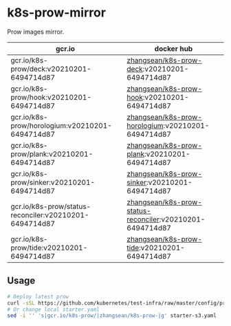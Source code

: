 # k8s-prow-mirror

Prow images mirror.

gcr.io | docker hub
---|---
gcr.io/k8s-prow/deck:v20210201-6494714d87 | [zhangsean/k8s-prow-deck](https://hub.docker.com/r/zhangsean/k8s-prow-deck):v20210201-6494714d87
gcr.io/k8s-prow/hook:v20210201-6494714d87 | [zhangsean/k8s-prow-hook](https://hub.docker.com/r/zhangsean/k8s-prow-hook):v20210201-6494714d87
gcr.io/k8s-prow/horologium:v20210201-6494714d87 | [zhangsean/k8s-prow-horologium](https://hub.docker.com/r/zhangsean/k8s-prow-horologium):v20210201-6494714d87
gcr.io/k8s-prow/plank:v20210201-6494714d87 | [zhangsean/k8s-prow-plank](https://hub.docker.com/r/zhangsean/k8s-prow-plank):v20210201-6494714d87
gcr.io/k8s-prow/sinker:v20210201-6494714d87 | [zhangsean/k8s-prow-sinker](https://hub.docker.com/r/zhangsean/k8s-prow-sinker):v20210201-6494714d87
gcr.io/k8s-prow/status-reconciler:v20210201-6494714d87 | [zhangsean/k8s-prow-status-reconciler](https://hub.docker.com/r/zhangsean/k8s-prow-status-reconciler):v20210201-6494714d87
gcr.io/k8s-prow/tide:v20210201-6494714d87 | [zhangsean/k8s-prow-tide](https://hub.docker.com/r/zhangsean/k8s-prow-tide):v20210201-6494714d87

## Usage

```bash
# Deploy latest prow
curl -sSL https://github.com/kubernetes/test-infra/raw/master/config/prow/cluster/starter-s3.yaml | sed 's|gcr.io/k8s-prow/|zhangsean/k8s-prow-|g' | kubectl apply -f -
# Or change local starter.yaml
sed -i '' 's|gcr.io/k8s-prow/|zhangsean/k8s-prow-|g' starter-s3.yaml
```
